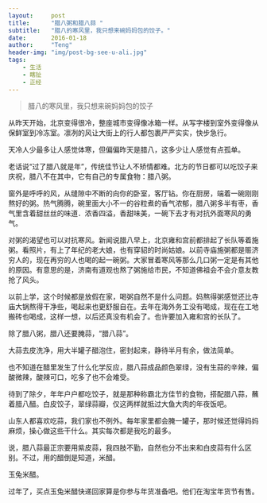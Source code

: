 ```yaml
---
layout:     post
title:      "腊八粥和腊八蒜 "
subtitle:   "腊八的寒风里，我只想来碗妈妈包的饺子。"
date:       2016-01-18
author:     "Teng"
header-img: "img/post-bg-see-u-ali.jpg"
tags:
    - 生活
    - 瞎扯
    - 正经
---
```


> 腊八的寒风里，我只想来碗妈妈包的饺子

从昨天开始，北京变得很冷，整座城市变得像冰箱一样。从写字楼到室外变得像从保鲜室到冷冻室。凛冽的风让大街上的行人都包裹严严实实，快步急行。

天冷人少最多让人感觉体寒，但偏偏昨天是腊八，这多少让人感觉有点孤单。



老话说“过了腊八就是年”，传统佳节让人不矫情都难。北方的节日都可以吃饺子来庆祝，腊八不在其中，它有自己的专属食物：腊八粥。

窗外是呼呼的风，从缝隙中不断的向你的卧室，客厅钻。你在厨房，端着一碗刚刚熬好的粥。热气腾腾，碗里面大小不一的谷粒煮的香气浓郁，腊八粥多半有枣，香气里含着甜丝丝的味道．浓香四溢，香甜味美，一碗下去才有对抗外面寒风的勇气。



对粥的渴望也可以对抗寒风。新闻说腊八早上，北京雍和宫前都排起了长队等着施粥。看照片，有上了年纪的老大娘，也有穿貂的时尚姑娘。以前寺庙施粥都是赈济穷人的，现在再穷的人也喝的起一碗粥。大家冒着寒风等那么几口粥一定是有其他的原因。有意思的是，济南有道观也熬了粥施给市民，不知道佛祖会不会介意友教抢了风头。



以前上学，这个时候都是放假在家，喝粥自然不是什么问题。妈熬得粥感觉还比寺庙大锅熬得干净些，喝起来也更舒服自在。去年在海外务工没有喝成，现在在工地搬砖也喝成，这样一想，以后还真没有机会了。也许要加入雍和宫的长队了。



除了腊八粥，腊八还要腌蒜，“腊八蒜”。

大蒜去皮洗净，用大半罐子醋泡住，密封起来，静待半月有余，做法简单。

也不知道在醋里发生了什么化学反应，腊八蒜成品颜色翠绿，没有生蒜的辛辣，偏酸微辣，酸辣可口，吃多了也不会难受。

待到了除夕，年年户户都吃饺子，就是那种称霸北方佳节的食物，搭配腊八蒜，蘸着腊八醋。白皮饺子，翠绿蒜瓣，仅这两样就抵过大鱼大肉的年夜饭吧。

山东人都喜欢吃蒜，我们家也不例外。每年家里都会腌一罐子，那时候还觉得妈妈麻烦，操心做这些干什么。其实每次都是我吃的最多。

说，腊八蒜最正宗要用紫皮蒜，我四肢不勤，自然也分不出来和白皮蒜有什么区别。不过，用的醋倒是知道，米醋。

玉兔米醋。

过年了，买点玉兔米醋快递回家算是你参与年货准备吧。他们在淘宝年货节有售。
